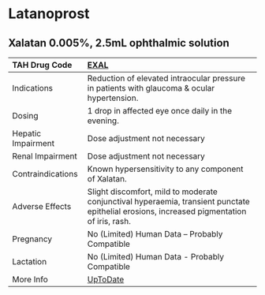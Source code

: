 # Latanoprost

## Xalatan 0.005%, 2.5mL ophthalmic solution

| TAH Drug Code      | [EXAL](https://www.tahsda.org.tw/drugs/hissearch.php?drug_code=EXAL)                                                                       |
|:-------------------|:-------------------------------------------------------------------------------------------------------------------------------------------|
| Indications        | Reduction of elevated intraocular pressure in patients with glaucoma & ocular hypertension.                                                |
| Dosing             | 1 drop in affected eye once daily in the evening.                                                                                          |
| Hepatic Impairment | Dose adjustment not necessary                                                                                                              |
| Renal Impairment   | Dose adjustment not necessary                                                                                                              |
| Contraindications  | Known hypersensitivity to any component of Xalatan.                                                                                        |
| Adverse Effects    | Slight discomfort, mild to moderate conjunctival hyperaemia, transient punctate epithelial erosions, increased pigmentation of iris, rash. |
| Pregnancy          | No (Limited) Human Data – Probably Compatible                                                                                              |
| Lactation          | No (Limited) Human Data - Probably Compatible                                                                                              |
| More Info          | [UpToDate](https://www.uptodate.com/contents/latanoprost-drug-information)                                                                 |

